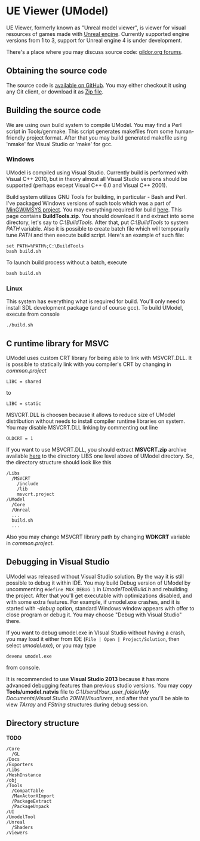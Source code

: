 UE Viewer (UModel)
==================

UE Viewer, formerly known as "Unreal model viewer", is viewer for visual resources of games made with
[Unreal engine](http://www.unrealengine.com/). Currently supported engine versions from 1 to 3, support
for Unreal engine 4 is under development.

There's a place where you may discuss source code:
[gildor.org forums](http://www.gildor.org/smf/index.php?board=37.0).


Obtaining the source code
-------------------------

The source code is [available on GitHub](https://github.com/gildor2/UModel). You may either checkout it
using any Git client, or download it as [Zip file](https://github.com/gildor2/UModel/archive/master.zip).


Building the source code
------------------------

We are using own build system to compile UModel. You may find a Perl script in Tools/genmake. This script
generates makefiles from some human-friendly project format. After that you may build generated makefile
using 'nmake' for Visual Studio or 'make' for gcc.

### Windows

UModel is compiled using Visual Studio. Currently build is performed with Visual C++ 2010, but in theory
almost all Visual Studio versions should be supported (perhaps except Visual C++ 6.0 and Visual C++ 2001).

Build system utilizes GNU Tools for building, in particular - Bash and Perl. I've packaged Windows versions
of such tools which was a part of [MinGW/MSYS project](http://www.mingw.org/). You may everything required for
build [here](https://github.com/gildor2/UModel/releases). This page contains **BuildTools.zip**. You should
download it and extract into some directory, let's say to *C:\BuildTools*. After that, put *C:\BuildTools*
to system *PATH* variable. Also it is possible to create batch file which will temporarily tune *PATH* and then
execute build script. Here's an example of such file:

    set PATH=%PATH%;C:\BuildTools
    bash build.sh

To launch build process without a batch, execute

    bash build.sh

### Linux

This system has everything what is required for build. You'll only need to install SDL development package
(and of course gcc). To build UModel, execute from console

    ./build.sh


C runtime library for MSVC
--------------------------

UModel uses custom CRT library for being able to link with MSVCRT.DLL. It is possible to statically link with
you compiler's CRT by changing in *common.project*

```
LIBC = shared
```

to

```
LIBC = static
```

MSVCRT.DLL is choosen because it allows to reduce size of UModel distribution without needs to install compiler
runtime libraries on system. You may disable MSVCRT.DLL linking by commenting out line

```
OLDCRT = 1
```

If you want to use MSVCRT.DLL, you should extract **MSVCRT.zip** archive available
[here](https://github.com/gildor2/UModel/releases) to the directory LIBS one level above of UModel directory.
So, the directory structure should look like this

    /Libs
      /MSVCRT
        /include
        /lib
        msvcrt.project
    /UModel
      /Core
      /Unreal
      ...
      build.sh
      ...

Also you may change MSVCRT library path by changing **WDKCRT** variable in *common.project*.


Debugging in Visual Studio
--------------------------

UModel was released without Visual Studio solution. By the way it is still possible to debug it within IDE. You may
build Debug version of UModel by uncommenting ```#define MAX_DEBUG 1``` in *UmodelTool/Build.h* and rebuilding the
project. After that you'll get executable with optimizations disabled, and with some extra features. For example,
if umodel.exe crashes, and it is started with *-debug* option, standard Windows window appears with offer to close
program or debug it. You may choose "Debug with Visual Studio" there.

If you want to debug umodel.exe in VIsual Studio without having a crash, you may load it either from IDE (```File |
Open | Project/Solution```, then select *umodel.exe*), or you may type

    devenv umodel.exe

from console.

It is recommended to use **Visual Studio 2013** because it has more advanced debugging features than previous studio
versions. You may copy **Tools/umodel.natvis** file to *C:\Users\Your_user_folder\My Documents\Visual Studio 20NN\Visualizers*,
and after that you'll be able to view *TArray* and *FString* structures during debug session.


Directory structure
-------------------

**TODO**

    /Core
      /GL
    /Docs
    /Exporters
    /Libs
    /MeshInstance
    /obj
    /Tools
      /CompatTable
      /MaxActorXImport
      /PackageExtract
      /PackageUnpack
    /UI
    /UmodelTool
    /Unreal
      /Shaders
    /Viewers
